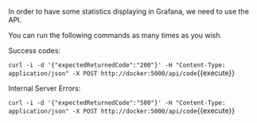 In order to have some statistics displaying in Grafana, we need to use the API.

You can run the following commands as many times as you wish.

Success codes:

`curl -i -d '{"expectedReturnedCode":"200"}' -H "Content-Type: application/json" -X POST http://docker:5000/api/code`{{execute}}

Internal Server Errors:

`curl -i -d '{"expectedReturnedCode":"500"}' -H "Content-Type: application/json" -X POST http://docker:5000/api/code`{{execute}}